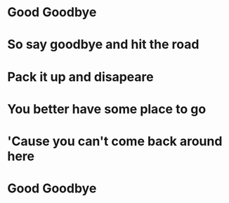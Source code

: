 # Good Goodbye
# So say goodbye and hit the road
# Pack it up and disapeare
# You better have some place to go
# 'Cause you can't come back around here
# Good Goodbye
